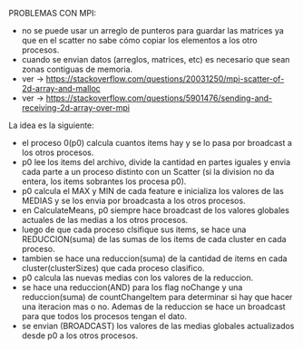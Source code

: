 PROBLEMAS CON MPI:
- no se puede usar un arreglo de punteros para guardar las matrices ya que en el scatter no sabe cómo copiar los elementos a los otro procesos.
- cuando se envian datos (arreglos, matrices, etc) es necesario que sean zonas contiguas de memoria.
- ver -> https://stackoverflow.com/questions/20031250/mpi-scatter-of-2d-array-and-malloc
- ver -> https://stackoverflow.com/questions/5901476/sending-and-receiving-2d-array-over-mpi

La idea es la siguiente: 
- el proceso 0(p0) calcula cuantos items hay y se lo pasa por broadcast a los otros procesos.
- p0 lee los items del archivo, divide la cantidad en partes iguales y envia cada parte a un proceso distinto con un Scatter (si la division no da entera, los items sobrantes los procesa p0).
- p0 calcula el MAX y MIN de cada feature e inicializa los valores de las MEDIAS y se los envia por broadcasta a los otros procesos.
- en CalculateMeans, p0 siempre hace broadcast de los valores globales actuales de las medias a los otros procesos.
- luego de que cada proceso clsifique sus items, se hace una REDUCCION(suma) de las sumas de los items de cada cluster en cada proceso.
- tambien se hace una reduccion(suma) de la cantidad de items en cada cluster(clusterSizes) que cada proceso clasifico.
- p0 calcula las nuevas medias con los valores de la reduccion.
- se hace una reduccion(AND) para los flag noChange y una reduccion(suma) de countChangeItem para determinar si hay que hacer una iteracion mas o no. Ademas de la reduccion se hace un broadcast para que todos los procesos tengan el dato.
- se envian (BROADCAST) los valores de las medias globales actualizados desde p0 a los otros procesos.
 
